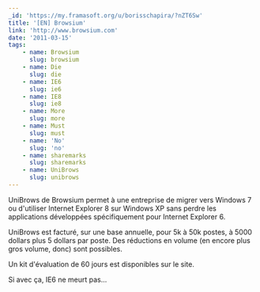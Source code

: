 ```yaml
---
_id: 'https://my.framasoft.org/u/borisschapira/?nZT6Sw'
title: '[EN] Browsium'
link: 'http://www.browsium.com'
date: '2011-03-15'
tags:
    - name: Browsium
      slug: browsium
    - name: Die
      slug: die
    - name: IE6
      slug: ie6
    - name: IE8
      slug: ie8
    - name: More
      slug: more
    - name: Must
      slug: must
    - name: 'No'
      slug: 'no'
    - name: sharemarks
      slug: sharemarks
    - name: UniBrows
      slug: unibrows
---
```


<div class="markdown"><p>UniBrows de Browsium permet à une entreprise de migrer vers Windows 7 ou d'utiliser Internet Explorer 8 sur Windows XP sans perdre les applications développées spécifiquement pour Internet Explorer 6. </p>
<p>UniBrows est facturé, sur une base annuelle, pour 5k à 50k postes, à 5000 dollars plus 5 dollars par poste. Des réductions en volume (en encore plus gros volume, donc) sont possibles.</p>
<p>Un kit d'évaluation de 60 jours est disponibles sur le site.</p>
<p>Si avec ça, IE6 ne meurt pas...
</p></div>

